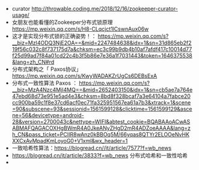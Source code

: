 * curator
http://throwable.coding.me/2018/12/16/zookeeper-curator-usage/
* 女朋友也能看懂的Zookeeper分布式锁原理 
https://mp.weixin.qq.com/s/H8-CLqcjct1lCswnAux06w
* 这才是实现分布式锁的正确姿势！：
https://mp.weixin.qq.com/s?__biz=MzI4ODQ3NjE2OA==&mid=2247484638&idx=1&sn=31d865eb2f219f56c032c8f737175d7a&chksm=ec3c99b9db4b10af7afdf417c10014d77f25d99ad7f84a01cd22c4b3f5b86e7e36a1f7031443&token=1646375538&lang=zh_CN#rd
* 分布式架构之「 Paxos协议」 
	https://mp.weixin.qq.com/s/KwyWADAKZrUgCs6DEBsExA
* 分布式一致性算法 Paxos ：
	https://mp.weixin.qq.com/s?__biz=MzA4Nzc4MjI4MQ==&mid=2652403150&idx=1&sn=cb5ae7a764e47ebd68d73e951e5ad4e3&chksm=8bd8f328bcaf7a3e64104a7fabce20cc900ba59c1f8e37cd6acf0ec71fa325951567ea61a7b3&xtrack=1&scene=90&subscene=93&sessionid=1561599128&clicktime=1561599129&ascene=56&devicetype=android-28&version=2700043c&nettype=WIFI&abtest_cookie=BQABAAoACwASABMAFQAGACOXHgBWmR4A0JkeANyZHgD2mR4ADZoeAAAA&lang=zh_CN&pass_ticket=PCIIR8wAnz0kBBOq5M/66yqas8QTYr2ELOOeNvHKXXCxAvMpadKmLoyoG0+V1xml&wx_header=1
* 一致哈希性算法：https://blogread.cn//it/article/7577?f=wb_news
* https://blogread.cn/it/article/3833?f=wb_news
  分布式哈希和一致性哈希
* 